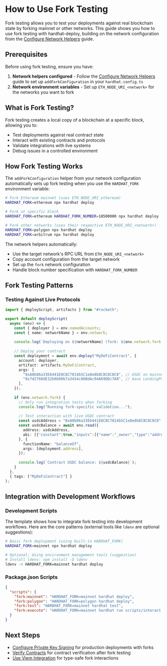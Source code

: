 # How to Use Fork Testing

Fork testing allows you to test your deployments against real blockchain state by forking mainnet or other networks. This guide shows you how to use fork testing with hardhat-deploy, building on the network configuration from the [Configure Network Helpers](./configure-network-helpers.md) guide.

## Prerequisites

Before using fork testing, ensure you have:

1. **Network helpers configured** - Follow the [Configure Network Helpers](./configure-network-helpers.md) guide to set up `addForkConfiguration` in your `hardhat.config.ts`
2. **Network environment variables** - Set up `ETH_NODE_URI_<network>` for the networks you want to fork

## What is Fork Testing?

Fork testing creates a local copy of a blockchain at a specific block, allowing you to:
- Test deployments against real contract state
- Interact with existing contracts and protocols
- Validate integrations with live systems
- Debug issues in a controlled environment

## How Fork Testing Works

The `addForkConfiguration` helper from your network configuration automatically sets up fork testing when you use the `HARDHAT_FORK` environment variable:

```bash
# Fork Ethereum mainnet (uses ETH_NODE_URI_ethereum)
HARDHAT_FORK=ethereum npx hardhat deploy

# Fork at specific block
HARDHAT_FORK=ethereum HARDHAT_FORK_NUMBER=18500000 npx hardhat deploy

# Fork other networks (uses their respective ETH_NODE_URI_<network>)
HARDHAT_FORK=polygon npx hardhat deploy
HARDHAT_FORK=arbitrum npx hardhat deploy
```

The network helpers automatically:
- Use the target network's RPC URL from `ETH_NODE_URI_<network>`
- Copy account configuration from the target network
- Set up the `fork` network configuration
- Handle block number specification with `HARDHAT_FORK_NUMBER`

## Fork Testing Patterns

### Testing Against Live Protocols

```typescript
import { deployScript, artifacts } from "#rocketh";

export default deployScript(
  async (env) => {
    const { deployer } = env.namedAccounts;
    const { name: networkName } = env.network;
    
    console.log(`Deploying on ${networkName} (fork: ${env.network.fork || 'none'})`);
    
    // Deploy your contract
    const deployment = await env.deploy("MyDeFiContract", {
      account: deployer,
      artifact: artifacts.MyDeFiContract,
      args: [
        "0xA0b86a33E6441E8C8C7014b5C1e8e8b8C8C8C8C8", // USDC on mainnet
        "0x7d2768dE32b0b80b7a3454c06BdAc94A69DDc7A9", // Aave LendingPool
      ],
    });
    
    if (env.network.fork) {
      // Only run integration tests when forking
      console.log("Running fork-specific validation...");
      
      // Test interaction with live USDC contract
      const usdcAddress = "0xA0b86a33E6441E8C8C7014b5C1e8e8b8C8C8C8C8";
      const usdcBalance = await env.read({
        address: usdcAddress,
        abi: [{"constant":true,"inputs":[{"name":"_owner","type":"address"}],"name":"balanceOf","outputs":[{"name":"balance","type":"uint256"}],"type":"function"}],
      }, {
        functionName: "balanceOf",
        args: [deployment.address],
      });
      
      console.log(`Contract USDC balance: ${usdcBalance}`);
    }
  },
  { tags: ["MyDeFiContract"] }
);
```

## Integration with Development Workflows

### Development Scripts

The template shows how to integrate fork testing into development workflows. Here are the core patterns (external tools like `ldenv` are optional suggestions):

```bash
# Basic fork deployment (using built-in HARDHAT_FORK)
HARDHAT_FORK=mainnet npx hardhat deploy

# Optional: Using environment management tools (suggestion)
# Install ldenv: npm install -D ldenv
ldenv -n HARDHAT_FORK=mainnet hardhat deploy
```

### Package.json Scripts

```json
{
  "scripts": {
    "fork:mainnet": "HARDHAT_FORK=mainnet hardhat deploy",
    "fork:polygon": "HARDHAT_FORK=polygon hardhat deploy",
    "fork:test": "HARDHAT_FORK=mainnet hardhat test",
    "fork:execute": "HARDHAT_FORK=mainnet hardhat run scripts/interact.ts"
  }
}
```


## Next Steps

- [Configure Private Key Signing](./configure-private-key-signing.md) for production deployments with forks
- [Verify Contracts](./verify-contracts.md) for contract verification after fork testing
- [Use Viem Integration](./use-viem-integration.md) for type-safe fork interactions
